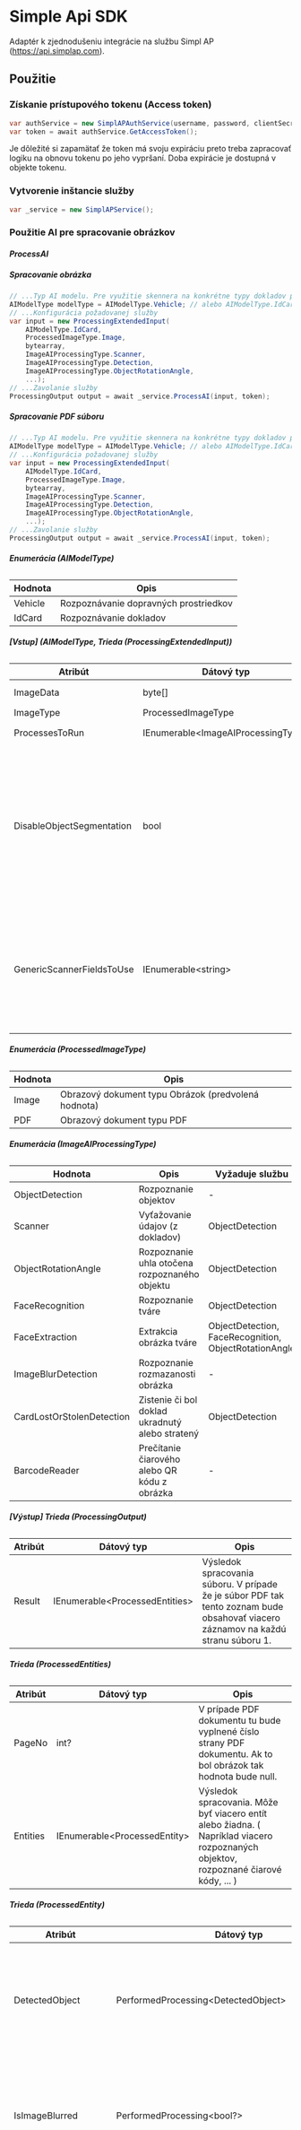 # Simple Api SDK
Adaptér k zjednodušeniu integrácie na službu Simpl AP (https://api.simplap.com).

## Použitie

### Získanie prístupového tokenu (Access token)
```cs
var authService = new SimplAPAuthService(username, password, clientSecret, tenant);
var token = await authService.GetAccessToken();
```

Je dôležité si zapamätať že token má svoju expiráciu preto treba zapracovať logiku na obnovu tokenu po jeho vypršaní. Doba expirácie je dostupná v objekte tokenu. 

### Vytvorenie inštancie služby
```cs
var _service = new SimplAPService();
```

### Použitie AI pre spracovanie obrázkov

#### _ProcessAI_
##### Spracovanie obrázka

```cs
// ...Typ AI modelu. Pre využitie skennera na konkrétne typy dokladov použite prosím AIModelType.IdCard
AIModelType modelType = AIModelType.Vehicle; // alebo AIModelType.IdCard
// ...Konfigurácia požadovanej služby
var input = new ProcessingExtendedInput(
    AIModelType.IdCard,
    ProcessedImageType.Image,
    bytearray,
    ImageAIProcessingType.Scanner,
    ImageAIProcessingType.Detection,
    ImageAIProcessingType.ObjectRotationAngle, 
    ...);
// ...Zavolanie služby
ProcessingOutput output = await _service.ProcessAI(input, token);
```

##### Spracovanie PDF súboru
```cs
// ...Typ AI modelu. Pre využitie skennera na konkrétne typy dokladov použite prosím AIModelType.IdCard
AIModelType modelType = AIModelType.Vehicle; // alebo AIModelType.IdCard
// ...Konfigurácia požadovanej služby
var input = new ProcessingExtendedInput(
    AIModelType.IdCard,
    ProcessedImageType.Image,
    bytearray,
    ImageAIProcessingType.Scanner,
    ImageAIProcessingType.Detection,
    ImageAIProcessingType.ObjectRotationAngle, 
    ...);
// ...Zavolanie služby
ProcessingOutput output = await _service.ProcessAI(input, token);
```

##### Enumerácia (AIModelType)
##
| Hodnota | Opis |
| - | - |
| Vehicle | Rozpoznávanie dopravných prostriedkov |
| IdCard | Rozpoznávanie dokladov |

##### [Vstup] (AIModelType, Trieda (ProcessingExtendedInput))
##
| Atribút | Dátový typ | Opis |
| - | - | - |
| ImageData | byte[] | Dátová reprezentácia obrázka, tzv. byte array |
| ImageType | ProcessedImageType | Typ obrazového dokumentu |
| ProcessesToRun | IEnumerable&lt;ImageAIProcessingType&gt; | Zoznam typov akcií, ktoré majú byť prevedené |
| DisableObjectSegmentation | bool | Nastavenie spracovania v segmentovanom režime. Predvolená hodnota je false tj. spracovanie prebieha v segmentovanom režime. Pri segmentovanom režime spracovania sa jednotlivé procesy (Skenovanie, Rozpoznanie Tváre, ...) vykonávajú na rozpoznané objekty cez cez spracovanie Detection. Segmentované spracovanie je nevyhnutné pre proces skenovania konkrétnych typov dokladov. |
| GenericScannerFieldsToUse | IEnumerable&lt;string&gt; | Zoznam typov polí ktoré sa majú použiť pre skenovanie. Tento parameter vyplňte iba pri nesegmentovanom spracovaní, kedy môžete skenovať hocijaký typ dokumentu a hľadať v ňom konkrétne typy rozpoznateľných údajov. Zoznam dostupných rozpoznateľných údajov získate cez funkciu GetAvailableGenericScannerFields. |

##### Enumerácia (ProcessedImageType)
##
| Hodnota | Opis |
| - | - |
| Image | Obrazový dokument typu Obrázok (predvolená hodnota) |
| PDF | Obrazový dokument typu PDF |

##### Enumerácia (ImageAIProcessingType)
##
| Hodnota | Opis | Vyžaduje službu |
| - | - | - |
| ObjectDetection | Rozpoznanie objektov | - |
| Scanner | Vyťažovanie údajov (z dokladov) | ObjectDetection |
| ObjectRotationAngle | Rozpoznanie uhla otočena rozpoznaného objektu | ObjectDetection |
| FaceRecognition | Rozpoznanie tváre | ObjectDetection |
| FaceExtraction | Extrakcia obrázka tváre | ObjectDetection, FaceRecognition, ObjectRotationAngle |
| ImageBlurDetection | Rozpoznanie rozmazanosti obrázka | - |
| CardLostOrStolenDetection | Zistenie či bol doklad ukradnutý alebo stratený | ObjectDetection |
| BarcodeReader | Prečítanie čiarového alebo QR kódu z obrázka | - |

##### [Výstup] Trieda (ProcessingOutput)
##
| Atribút | Dátový typ | Opis |
| - | - | - |
| Result | IEnumerable&lt;ProcessedEntities&gt; | Výsledok spracovania súboru. V prípade že je súbor PDF tak tento zoznam bude obsahovať viacero záznamov na každú stranu súboru 1.  |

##### Trieda (ProcessedEntities) 
##
| Atribút | Dátový typ | Opis |
| - | - | - |
| PageNo | int? | V prípade PDF dokumentu tu bude vyplnené číslo strany PDF dokumentu. Ak to bol obrázok tak hodnota bude null. |
| Entities | IEnumerable&lt;ProcessedEntity&gt; |  Výsledok spracovania. Môže byť viacero entít alebo žiadna. ( Napríklad viacero rozpoznaných objektov, rozpoznané čiarové kódy, ... ) |

##### Trieda (ProcessedEntity) 
##
| Atribút | Dátový typ | Opis |
| - | - | - |
| DetectedObject | PerformedProcessing&lt;DetectedObject&gt; | Rozpoznaný objekt. V prípade že rozpoznávanie prebehlo bude nastavený príznak WasProcessingPerformed = true. Ak bolo rozpoznávanie úspešné, bude nastavený príznak WasProcessingSuccessful = true. |
| IsImageBlurred | PerformedProcessing&lt;bool?&gt; | Rozpoznaná rozmazanosť obrázka. V prípade že rozpoznávanie prebehlo bude nastavený príznak WasProcessingPerformed = true. Ak bolo rozpoznávanie úspešné, bude nastavený príznak WasProcessingSuccessful = true. |
| ScannedData | PerformedProcessing&lt;ScannerResult&gt; | Vyťažené údaje z rozpoznaného objektu. V prípade že rozpoznávanie prebehlo bude nastavený príznak WasProcessingPerformed = true. Ak bolo rozpoznávanie úspešné, bude nastavený príznak WasProcessingSuccessful = true. |
| DetectedFaces | PerformedProcessing&lt;IEnumerable&lt;FaceAnnotationDto&gt;, FaceAnnotationDto&gt; | Rozpoznané tváre. V prípade že je zapnuté aj vyťažovanie tváre tak aj base64 enkódovaný obrázok tváre. V prípade že rozpoznávanie prebehlo bude nastavený príznak WasProcessingPerformed = true. Ak bolo rozpoznávanie úspešné, bude nastavený príznak WasProcessingSuccessful = true. |
| RollAngle | PerformedProcessing&lt;double?&gt; | Rozpoznaný uhol otočenia objektu. V prípade že rozpoznávanie prebehlo bude nastavený príznak WasProcessingPerformed = true. Ak bolo rozpoznávanie úspešné, bude nastavený príznak WasProcessingSuccessful = true. |
| WasCardLostOrStolen | PerformedProcessing&lt;bool?&gt; | Rozpoznaná vlastnosť či bol doklad stratený alebo ukradnutý. Aktuálne vieme túto vlastnosť rozpoznať pre typ dokladu Pas a Občiansky preukaz. V prípade že rozpoznávanie prebehlo bude nastavený príznak WasProcessingPerformed = true. Ak bolo rozpoznávanie úspešné, bude nastavený príznak WasProcessingSuccessful = true. |
| DetectedBarcode | PerformedProcessing&lt;BarcodeDto&gt; | Rozpoznaný čirový alebo QR kód. V prípade že rozpoznávanie prebehlo bude nastavený príznak WasProcessingPerformed = true. Ak bolo rozpoznávanie úspešné, bude nastavený príznak WasProcessingSuccessful = true. |

##### Trieda (PerformedProcessing)
##
| Atribút | Dátový typ | Opis |
| - | - | - |
| WasProcessingPerformed | bool | Informácia či bolo spracovanie vykonané |
| WasProcessingSuccessful | string | Či bolo spracovanie úspešné |
| ImageAIProcessingType | ImageAIProcessingType | Typ spracovania na základe ktorého prebehlo spracovanie |
| Result | TProcessedItem | Výsledok spracovania |

##### Trieda (DetectedObject)
##
| Atribút | Dátový typ | Opis |
| - | - | - |
| BBox | BBox | Bounding Box zdetegovaného objektu |
| Category | string | Kategória rozpoznaného objektu |
| Score | double | Miera istoty detekcie |

##### Trieda (BBox)
##
| Atribút | Dátový typ |
| - | - |
| Xmax | double |
| Xmin | double |
| Ymax | double |
| Ymin | double |


##### Trieda (ScannerResult)
##
| Atribút | Dátový typ | Opis |
| - | - | - |
| FirstName | string | - |
| LastName | string | - |
| Gender | Gender | - |
| IdNumber | string | - |
| Nationality | string | - |
| BirthNumber | string | - |
| IssuedBy | string | - |
| IssuedDate | DateTime? | - |
| DateOfBirth | DateTime? | - |
| ExpiryDate | DateTime? | - |
| Address | string | - |
| StreetName | string | - |
| City | string | - |
| StreetNumber | string | - |
| PostalCode | string | - |
| CountryCode | string | - |
| MaidenName | string | - |
| PlaceOfBirth | string | - |
| Title | string | - |
| BloodType | string | - |
| DateOfBirth | DateTime? | - |
| ValidFrom | DateTime? | - |
| ValidUntil | DateTime? | - |
| LicenseAllowedCategories | List&lt;string&gt; | - |
| LicensePlate | string | - |
| Owner | string | - |
| VIN | string | - |
| CompanyName | string | - |
| Manufacturer | string | - |
| Variant | string | - |
| Model | string | - |
| LargestWeight | string | - |
| OperationalWeight | string | - |
| Category | string | - |
| TypeNumber | string | - |
| LargestTrailerTowingWeightO1Kg | int? | - |
| LargestTrailerTowingWeightO2Kg | int? | - |
| EngineVolume | string | - |
| EnginePerformance | string | - |
| FuelType | string | - |
| Paint | string | - |
| NumOfSeats | int? | - |
| MaxSpeed | int? | - |
| Type | string | - |

##### Enumerácia (Gender)
##
| Hodnota | Opis |
| - | - |
| Male | - |
| Female | - |


##### Trieda (FaceAnnotationDto)
##
| Atribút | Dátový typ |
| - | - |
| BoundingPoly | BoundingPolyDto |
| FdBoundingPoly | BoundingPolyDto |
| Landmarks | IEnumerable&lt;LandmarkDto&gt; |
| RollAngle | float |
| PanAngle | float |
| TiltAngle | float |
| DetectionConfidence | float |
| LandmarkingConfidence | float |
| JoyLikelihood | FaceAnnotationLikelihood |
| SorrowLikelihood | FaceAnnotationLikelihood |
| AngerLikelihood | FaceAnnotationLikelihood |
| SurpriseLikelihood | FaceAnnotationLikelihood |
| UnderExposedLikelihood | FaceAnnotationLikelihood |
| BlurredLikelihood | FaceAnnotationLikelihood |
| HeadwearLikelihood | FaceAnnotationLikelihood |
| DetectedFaceImageBase64 | string |

##### Trieda (BoundingPolyDto)
##
| Atribút | Dátový typ |
| - | - | - |
| Vertices | IEnumerable&lt;VertexDto&gt; |
| NormalizedVertices | IEnumerable&lt;NormalizedVertexDto&gt; |

##### Trieda (VertexDto)
##
| Atribút | Dátový typ |
| - | - | 
| X | int |
| Y | int |

##### Trieda (NormalizedVertexDto)
##
| Atribút | Dátový typ |
| - | - |
| X | float |
| Y | float |

##### Trieda (LandmarkDto)
##
| Atribút | Dátový typ |
| - | - |
| Type | LandmarkType |
| Position | PositionDto |

##### Enumerácia (LandmarkType)
##
| Hodnota | Opis |
| - | - |
| UnknownLandmark | - |
| LeftEye | - |
| RightEye | - |
| LeftOfLeftEyebrow | - |
| RightOfLeftEyebrow | - |
| LeftOfRightEyebrow | - |
| RightOfRightEyebrow | - |
| MidpointBetweenEyes | - |
| NoseTip | - |
| UpperLip | - |
| LowerLip | - |
| MouthLeft | - |
| MouthRight | - |
| MouthCenter | - |
| NoseBottomRight | - |
| NoseBottomLeft | - |
| NoseBottomCenter | - |
| LeftEyeTopBoundary | - |
| LeftEyeRightCorner | - |
| LeftEyeBottomBoundary | - |
| LeftEyeLeftCorner | - |
| RightEyeTopBoundary | - |
| RightEyeRightCorner | - |
| RightEyeBottomBoundary | - |
| RightEyeLeftCorner | - |
| LeftEyebrowUpperMidpoint | - |
| RightEyebrowUpperMidpoint | - |
| LeftEarTragion | - |
| RightEarTragion | - |
| LeftEyePupil | - |
| RightEyePupil | - |
| ForeheadGlabella | - |
| ChinGnathion | - |
| ChinLeftGonion | - |
| ChinRightGonion | - |
| LeftCheekCenter | - |
| RightCheekCenter | - |

##### Trieda (PositionDto)
##
| Atribút | Dátový typ | Opis |
| - | - | - |
| X | float | - |
| Y | float | - |
| Z | float | - |

##### Enumerácia (FaceAnnotationLikelihood)
##
| Hodnota | Opis |
| - | - |
| Unknown | - |
| VeryUnlikely | - |
| Unlikely | - |
| Possible | - |
| Likely | - |
| VeryLikely | - |